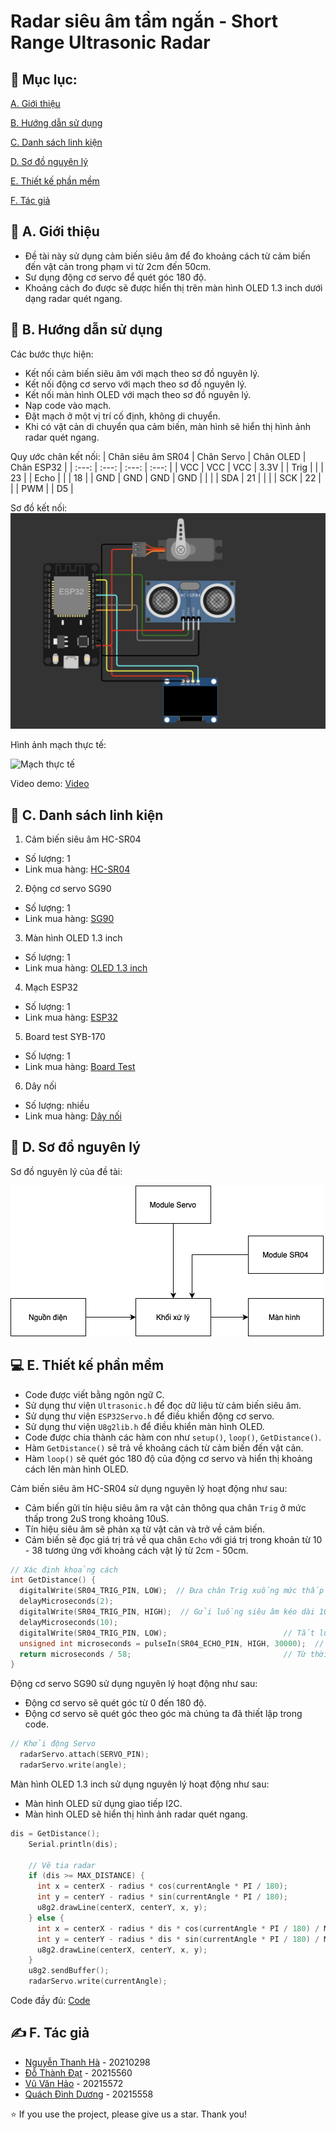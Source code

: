 # Radar siêu âm tầm ngắn - Short Range Ultrasonic Radar


## 📝 Mục lục:
[A. Giới thiệu](#I-Giới-thiệu)

[B. Hướng dẫn sử dụng](#II-Hướng-dẫn-sử-dụng)

[C. Danh sách linh kiện](#III-Danh-sách-linh-kiện)

[D. Sơ đồ nguyên lý](#IV-Sơ-đồ-nguyên-lý)

[E. Thiết kế phần mềm](#V-Thiết-kế-phần-mềm)

[F. Tác giả](#VI-Tác-giả)

<a name="I-Giới-thiệu"></a>
## 🏁 A. Giới thiệu
- Đề tài này sử dụng cảm biến siêu âm để đo khoảng cách từ cảm biến đến vật cản trong phạm vi từ 2cm đến 50cm.
- Sư dụng động cơ servo để quét góc 180 độ.
- Khoảng cách đo được sẽ được hiển thị trên màn hình OLED 1.3 inch dưới dạng radar quét ngang.

<a name="II-Hướng-dẫn-sử-dụng"></a>
## 🧾 B. Hướng dẫn sử dụng
Các bước thực hiện:
- Kết nối cảm biến siêu âm với mạch theo sơ đồ nguyên lý.
- Kết nối động cơ servo với mạch theo sơ đồ nguyên lý.
- Kết nối màn hình OLED với mạch theo sơ đồ nguyên lý.
- Nạp code vào mạch.
- Đặt mạch ở một vị trí cố định, không di chuyển.
- Khi có vật cản di chuyển qua cảm biến, màn hình sẽ hiển thị hình ảnh radar quét ngang.

Quy ước chân kết nối:
| Chân siêu âm SR04 | Chân Servo    | Chân OLED    | Chân ESP32 |
| :---:   | :---: | :---: | :---: |
| VCC | VCC   | VCC   | 3.3V |
| Trig |   |  | 23   |
| Echo |   | | 18   |
| GND  | GND   | GND  | GND  |
|       |   | SDA  | 21   |
|       |  | SCK  | 22   |
|       | PWM  |  | D5   |

Sơ đồ kết nối:
![Sơ đồ kết nối](./simulation.png)

Hình ảnh mạch thực tế:

![Mạch thực tế](./real.png)

Video demo: [Video]()

<a name="III-Danh-sách-linh-kiện"></a>
## 🧰 C. Danh sách linh kiện
1. Cảm biến siêu âm HC-SR04
- Số lượng: 1
- Link mua hàng: [HC-SR04](https://banlinhkien.com/cam-bien-sieu-am-srf04-p6646905.html)
2. Động cơ servo SG90
- Số lượng: 1
- Link mua hàng: [SG90](https://banlinhkien.com/dong-co-servo-sg90-goc-quay-180-p6648774.html)
3. Màn hình OLED 1.3 inch
- Số lượng: 1
- Link mua hàng: [OLED 1.3 inch](https://banlinhkien.com/man-hinh-oled-1.3-128x64-i2c-xanh-oled13i2cb-p12496195.html)
4. Mạch ESP32
- Số lượng: 1
- Link mua hàng: [ESP32](https://banlinhkien.com/kit-wifi-esp32-espwroom32s-p6649289.html)
5. Board test SYB-170
- Số lượng: 1
- Link mua hàng: [Board Test](https://banlinhkien.com/board-test-syb170-170-lo-4.7x3.5cm-p6649612.html)
6. Dây nối
- Số lượng: nhiều
- Link mua hàng: [Dây nối](https://banlinhkien.com/day-nhieu-mau-3p-xh2.54-20cm-p20789741.html)

<a name="IV-Sơ-đồ-nguyên-lý"></a>
## 🚀 D. Sơ đồ nguyên lý
Sơ đồ nguyên lý của đề tài:

![Sơ đồ nguyên lý](./nguyenly.png)

<a name="V-Thiết-kế-phần-mềm"></a>
## 💻 E. Thiết kế phần mềm
- Code được viết bằng ngôn ngữ C.
- Sử dụng thư viện `Ultrasonic.h` để đọc dữ liệu từ cảm biến siêu âm.
- Sử dụng thư viện `ESP32Servo.h` để điều khiển động cơ servo.
- Sử dụng thư viện `U8g2lib.h` để điều khiển màn hình OLED.
- Code được chia thành các hàm con như `setup()`, `loop()`, `GetDistance()`.
- Hàm `GetDistance()` sẽ trả về khoảng cách từ cảm biến đến vật cản.
- Hàm `loop()` sẽ quét góc 180 độ của động cơ servo và hiển thị khoảng cách lên màn hình OLED.

Cảm biến siêu âm HC-SR04 sử dụng nguyên lý hoạt động như sau:
- Cảm biến gửi tín hiệu siêu âm ra vật cản thông qua chân `Trig` ở mức thấp trong 2uS trong khoảng 10uS.
- Tín hiệu siêu âm sẽ phản xạ từ vật cản và trở về cảm biến.
- Cảm biến sẽ đọc giá trị trả về qua chân `Echo` với giá trị trong khoản từ 10 - 38 tương ứng với khoảng cách vật lý từ 2cm - 50cm.
```c
// Xác định khoảng cách
int GetDistance() {
  digitalWrite(SR04_TRIG_PIN, LOW);  // Đưa chân Trig xuống mức thấp trong 2uS
  delayMicroseconds(2);
  digitalWrite(SR04_TRIG_PIN, HIGH);  // Gửi luồng siêu âm kéo dài 10uS
  delayMicroseconds(10);
  digitalWrite(SR04_TRIG_PIN, LOW);                          // Tắt luồng siêu âm
  unsigned int microseconds = pulseIn(SR04_ECHO_PIN, HIGH, 30000);  // Đợi cho tới khi có phản hồi, giới hạn thời gian chờ
  return microseconds / 58;                                  // Từ thời gian hành trình tính toán khoảng cách
}
```
Động cơ servo SG90 sử dụng nguyên lý hoạt động như sau:
- Động cơ servo sẽ quét góc từ 0 đến 180 độ.
- Động cơ servo sẽ quét góc theo góc mà chúng ta đã thiết lập trong code.
```c
// Khởi động Servo
  radarServo.attach(SERVO_PIN);
  radarServo.write(angle);
```

Màn hình OLED 1.3 inch sử dụng nguyên lý hoạt động như sau:
- Màn hình OLED sử dụng giao tiếp I2C.
- Màn hình OLED sẽ hiển thị hình ảnh radar quét ngang.
```c
dis = GetDistance();
    Serial.println(dis);

    // Vẽ tia radar
    if (dis >= MAX_DISTANCE) {
      int x = centerX - radius * cos(currentAngle * PI / 180);
      int y = centerY - radius * sin(currentAngle * PI / 180);
      u8g2.drawLine(centerX, centerY, x, y);
    } else {
      int x = centerX - radius * dis * cos(currentAngle * PI / 180) / MAX_DISTANCE;
      int y = centerY - radius * dis * sin(currentAngle * PI / 180) / MAX_DISTANCE;
      u8g2.drawLine(centerX, centerY, x, y);
    }
    u8g2.sendBuffer();
    radarServo.write(currentAngle);
```
Code đầy đủ: [Code](./shortrangeradar.ino)

<a name="VI-Tác-giả"></a>
## ✍️ F. Tác giả
- [Nguyễn Thanh Hà](https://github.com/hantbk) - 20210298
- [Đỗ Thành Đạt](https://github.com/Duongneee) - 20215560
- [Vũ Văn Hảo](https://github.com/vanhao2310) - 20215572
- [Quách Đình Dương](https://github.com/vanhao2310) - 20215558

⭐ If you use the project, please give us a star. Thank you!











